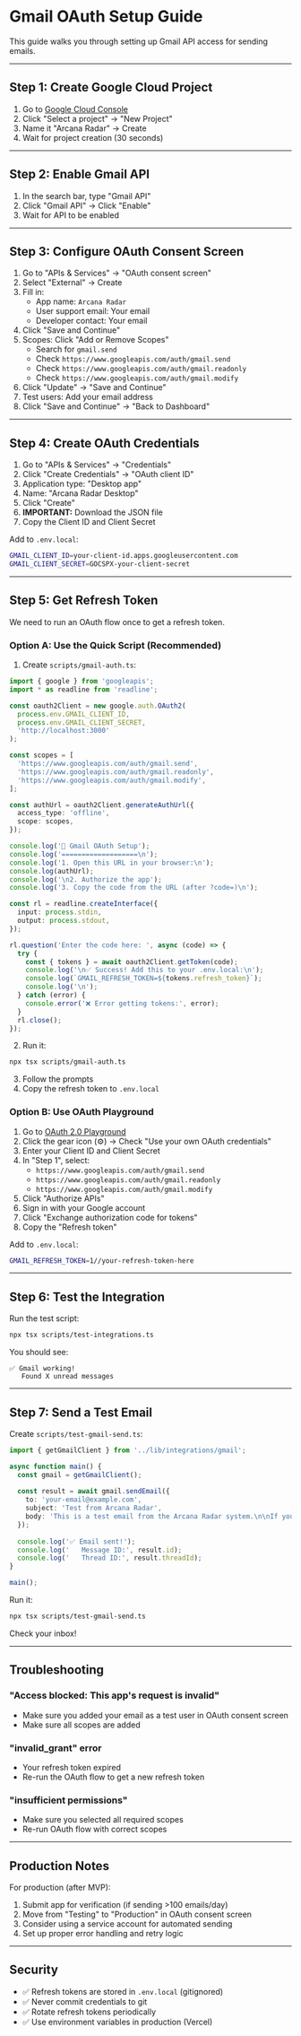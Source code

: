 # Gmail OAuth Setup Guide

This guide walks you through setting up Gmail API access for sending emails.

---

## Step 1: Create Google Cloud Project

1. Go to [Google Cloud Console](https://console.cloud.google.com)
2. Click "Select a project" → "New Project"
3. Name it "Arcana Radar" → Create
4. Wait for project creation (30 seconds)

---

## Step 2: Enable Gmail API

1. In the search bar, type "Gmail API"
2. Click "Gmail API" → Click "Enable"
3. Wait for API to be enabled

---

## Step 3: Configure OAuth Consent Screen

1. Go to "APIs & Services" → "OAuth consent screen"
2. Select "External" → Create
3. Fill in:
   - App name: `Arcana Radar`
   - User support email: Your email
   - Developer contact: Your email
4. Click "Save and Continue"
5. Scopes: Click "Add or Remove Scopes"
   - Search for `gmail.send`
   - Check `https://www.googleapis.com/auth/gmail.send`
   - Check `https://www.googleapis.com/auth/gmail.readonly`
   - Check `https://www.googleapis.com/auth/gmail.modify`
6. Click "Update" → "Save and Continue"
7. Test users: Add your email address
8. Click "Save and Continue" → "Back to Dashboard"

---

## Step 4: Create OAuth Credentials

1. Go to "APIs & Services" → "Credentials"
2. Click "Create Credentials" → "OAuth client ID"
3. Application type: "Desktop app"
4. Name: "Arcana Radar Desktop"
5. Click "Create"
6. **IMPORTANT:** Download the JSON file
7. Copy the Client ID and Client Secret

Add to `.env.local`:
```bash
GMAIL_CLIENT_ID=your-client-id.apps.googleusercontent.com
GMAIL_CLIENT_SECRET=GOCSPX-your-client-secret
```

---

## Step 5: Get Refresh Token

We need to run an OAuth flow once to get a refresh token.

### Option A: Use the Quick Script (Recommended)

1. Create `scripts/gmail-auth.ts`:

```typescript
import { google } from 'googleapis';
import * as readline from 'readline';

const oauth2Client = new google.auth.OAuth2(
  process.env.GMAIL_CLIENT_ID,
  process.env.GMAIL_CLIENT_SECRET,
  'http://localhost:3000'
);

const scopes = [
  'https://www.googleapis.com/auth/gmail.send',
  'https://www.googleapis.com/auth/gmail.readonly',
  'https://www.googleapis.com/auth/gmail.modify',
];

const authUrl = oauth2Client.generateAuthUrl({
  access_type: 'offline',
  scope: scopes,
});

console.log('🔐 Gmail OAuth Setup');
console.log('===================\n');
console.log('1. Open this URL in your browser:\n');
console.log(authUrl);
console.log('\n2. Authorize the app');
console.log('3. Copy the code from the URL (after ?code=)\n');

const rl = readline.createInterface({
  input: process.stdin,
  output: process.stdout,
});

rl.question('Enter the code here: ', async (code) => {
  try {
    const { tokens } = await oauth2Client.getToken(code);
    console.log('\n✅ Success! Add this to your .env.local:\n');
    console.log(`GMAIL_REFRESH_TOKEN=${tokens.refresh_token}`);
    console.log('\n');
  } catch (error) {
    console.error('❌ Error getting tokens:', error);
  }
  rl.close();
});
```

2. Run it:
```bash
npx tsx scripts/gmail-auth.ts
```

3. Follow the prompts
4. Copy the refresh token to `.env.local`

### Option B: Use OAuth Playground

1. Go to [OAuth 2.0 Playground](https://developers.google.com/oauthplayground/)
2. Click the gear icon (⚙️) → Check "Use your own OAuth credentials"
3. Enter your Client ID and Client Secret
4. In "Step 1", select:
   - `https://www.googleapis.com/auth/gmail.send`
   - `https://www.googleapis.com/auth/gmail.readonly`
   - `https://www.googleapis.com/auth/gmail.modify`
5. Click "Authorize APIs"
6. Sign in with your Google account
7. Click "Exchange authorization code for tokens"
8. Copy the "Refresh token"

Add to `.env.local`:
```bash
GMAIL_REFRESH_TOKEN=1//your-refresh-token-here
```

---

## Step 6: Test the Integration

Run the test script:
```bash
npx tsx scripts/test-integrations.ts
```

You should see:
```
✅ Gmail working!
   Found X unread messages
```

---

## Step 7: Send a Test Email

Create `scripts/test-gmail-send.ts`:

```typescript
import { getGmailClient } from '../lib/integrations/gmail';

async function main() {
  const gmail = getGmailClient();
  
  const result = await gmail.sendEmail({
    to: 'your-email@example.com',
    subject: 'Test from Arcana Radar',
    body: 'This is a test email from the Arcana Radar system.\n\nIf you receive this, Gmail integration is working!',
  });
  
  console.log('✅ Email sent!');
  console.log('   Message ID:', result.id);
  console.log('   Thread ID:', result.threadId);
}

main();
```

Run it:
```bash
npx tsx scripts/test-gmail-send.ts
```

Check your inbox!

---

## Troubleshooting

### "Access blocked: This app's request is invalid"
- Make sure you added your email as a test user in OAuth consent screen
- Make sure all scopes are added

### "invalid_grant" error
- Your refresh token expired
- Re-run the OAuth flow to get a new refresh token

### "insufficient permissions"
- Make sure you selected all required scopes
- Re-run OAuth flow with correct scopes

---

## Production Notes

For production (after MVP):
1. Submit app for verification (if sending >100 emails/day)
2. Move from "Testing" to "Production" in OAuth consent screen
3. Consider using a service account for automated sending
4. Set up proper error handling and retry logic

---

## Security

- ✅ Refresh tokens are stored in `.env.local` (gitignored)
- ✅ Never commit credentials to git
- ✅ Rotate refresh tokens periodically
- ✅ Use environment variables in production (Vercel)
